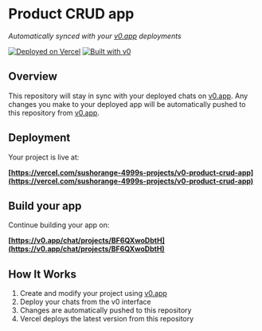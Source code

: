 # Product CRUD app

*Automatically synced with your [v0.app](https://v0.app) deployments*

[![Deployed on Vercel](https://img.shields.io/badge/Deployed%20on-Vercel-black?style=for-the-badge&logo=vercel)](https://vercel.com/sushorange-4999s-projects/v0-product-crud-app)
[![Built with v0](https://img.shields.io/badge/Built%20with-v0.app-black?style=for-the-badge)](https://v0.app/chat/projects/BF6QXwoDbtH)

## Overview

This repository will stay in sync with your deployed chats on [v0.app](https://v0.app).
Any changes you make to your deployed app will be automatically pushed to this repository from [v0.app](https://v0.app).

## Deployment

Your project is live at:

**[https://vercel.com/sushorange-4999s-projects/v0-product-crud-app](https://vercel.com/sushorange-4999s-projects/v0-product-crud-app)**

## Build your app

Continue building your app on:

**[https://v0.app/chat/projects/BF6QXwoDbtH](https://v0.app/chat/projects/BF6QXwoDbtH)**

## How It Works

1. Create and modify your project using [v0.app](https://v0.app)
2. Deploy your chats from the v0 interface
3. Changes are automatically pushed to this repository
4. Vercel deploys the latest version from this repository
